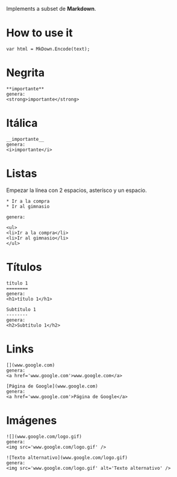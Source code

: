 Implements a subset de **Markdown**.

How to use it
=============

    var html = MkDown.Encode(text);

Negrita
=======

	**importante**
	genera:
	<strong>importante</strong>

Itálica
=======

	__importante__
	genera:
	<i>importante</i>

Listas
=======
Empezar la línea con 2 espacios, asterísco y un espacio.

	* Ir a la compra
	* Ir al gimnasio
    
	genera:

	<ul>
	<li>Ir a la compra</li>
	<li>Ir al gimnasio</li>
	</ul>


Títulos
=======

	título 1
	========
	genera:
	<h1>título 1</h1>

	Subtítulo 1
	--------
	genera:
	<h2>Subtítulo 1</h2>


Links
=======

	[](www.google.com)
	genera:
	<a href='www.google.com'>www.google.com</a> 

	[Página de Google](www.google.com)
	genera:
	<a href='www.google.com'>Página de Google</a> 

Imágenes
=======

	![](www.google.com/logo.gif)
	genera:
	<img src='www.google.com/logo.gif' /> 

	![Texto alternativo](www.google.com/logo.gif)
	genera:
	<img src='www.google.com/logo.gif' alt='Texto alternativo' /> 
